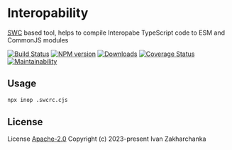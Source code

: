 # Interopability

[SWC](https://www.npmjs.com/package/@swc/core) based tool, helps to compile Interopabe TypeScript code to ESM and CommonJS modules

[![Build Status][github-image]][github-url]
[![NPM version][npm-image]][npm-url]
[![Downloads][downloads-image]][npm-url]
[![Coverage Status][codecov-image]][codecov-url]
[![Maintainability][codeclimate-image]][codeclimate-url]

## Usage

```bash
npx inop .swcrc.cjs
```

## License

License [Apache-2.0](http://www.apache.org/licenses/LICENSE-2.0)
Copyright (c) 2023-present Ivan Zakharchanka


[npm-url]: https://www.npmjs.com/package/asygen
[downloads-image]: https://img.shields.io/npm/dw/asygen.svg?maxAge=43200
[npm-image]: https://img.shields.io/npm/v/asygen.svg?maxAge=43200
[github-url]: https://github.com/3axap4eHko/asygen/actions/workflows/cicd.yml
[github-image]: https://github.com/3axap4eHko/asygen/actions/workflows/cicd.yml/badge.svg
[codecov-url]: https://codecov.io/gh/3axap4eHko/asygen
[codecov-image]: https://codecov.io/gh/3axap4eHko/asygen/branch/master/graph/badge.svg?token=ZKYSDY7GQ0
[codeclimate-url]: https://codeclimate.com/github/3axap4eHko/asygen/maintainability
[codeclimate-image]: https://api.codeclimate.com/v1/badges/0f24a357154bada2a37f/maintainability
[snyk-url]: https://snyk.io/test/npm/asygen/latest
[snyk-image]: https://img.shields.io/snyk/vulnerabilities/github/3axap4eHko/asygen.svg?maxAge=43200

